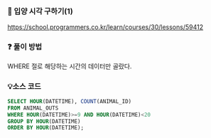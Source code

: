 ### 🔗 입양 시각 구하기(1)
https://school.programmers.co.kr/learn/courses/30/lessons/59412

### ❓ 풀이 방법
WHERE 절로 해당하는 시간의 데이터만 골랐다.

### 💡소스 코드
````sql
SELECT HOUR(DATETIME), COUNT(ANIMAL_ID)
FROM ANIMAL_OUTS
WHERE HOUR(DATETIME)>=9 AND HOUR(DATETIME)<20
GROUP BY HOUR(DATETIME)
ORDER BY HOUR(DATETIME);
````